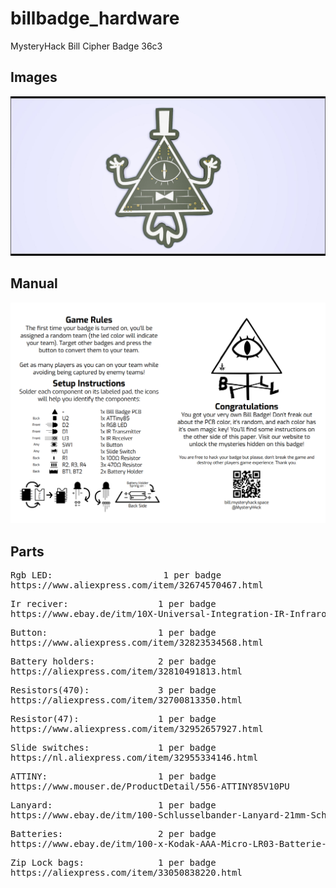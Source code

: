 # billbadge_hardware
MysteryHack Bill Cipher Badge 36c3

## Images
![alt text](https://github.com/MysteryHack/billbadge_hardware/blob/master/Project_Bill.jpg)

## Manual
![alt text](https://github.com/MysteryHack/billbadge_hardware/blob/master/Bill_manual.png)

## Parts
<pre>Rgb LED:                     1 per badge
https://www.aliexpress.com/item/32674570467.html</pre>

<pre>Ir reciver:                 1 per badge
https://www.ebay.de/itm/10X-Universal-Integration-IR-Infrarot-Control-Receiver-TL1838-VS1838B-Kopf-HV/283696551420</pre>

<pre>Button:                     1 per badge
https://www.aliexpress.com/item/32823534568.html</pre>

<pre>Battery holders:            2 per badge
https://aliexpress.com/item/32810491813.html</pre>

<pre>Resistors(470):             3 per badge
https://aliexpress.com/item/32700813350.html</pre>

<pre>Resistor(47):               1 per badge
https://www.aliexpress.com/item/32952657927.html</pre>

<pre>Slide switches:             1 per badge
https://nl.aliexpress.com/item/32955334146.html</pre>

<pre>ATTINY:                     1 per badge
https://www.mouser.de/ProductDetail/556-ATTINY85V10PU</pre>

<pre>Lanyard:                    1 per badge
https://www.ebay.de/itm/100-Schlusselbander-Lanyard-21mm-Schlusselband-Unbedruckt-Umhangebander-50cm-NEU/153561843658</pre>

<pre>Batteries:                  2 per badge
https://www.ebay.de/itm/100-x-Kodak-AAA-Micro-LR03-Batterie-1-5V-1200mAh-Extra-Heavy-Duty-RED-100-Stuck/222955779258</pre>

<pre>Zip Lock bags:              1 per badge
https://aliexpress.com/item/33050838220.html</pre>
